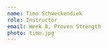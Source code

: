 ```yaml
---
name: Timo Schweckendiek
role: Instructor
email: Week 8, Proven Strength
photo: timo.jpg
---
```


<!-- [Schedule an appointment](#){: .btn .btn-outline } -->

